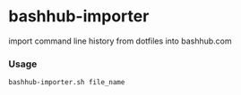 # bashhub-importer
import command line history from dotfiles into bashhub.com
### Usage
`bashhub-importer.sh file_name`
